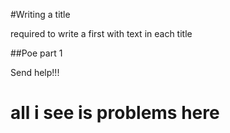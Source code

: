 #Writing a title

required to write a first with text in each title 

##Poe part 1 

Send help!!!

# all i see is problems here 
